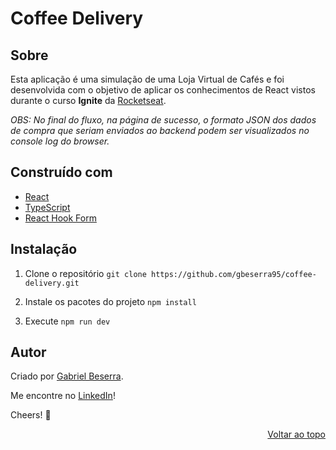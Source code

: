 # Coffee Delivery

## Sobre

Esta aplicação é uma simulação de uma Loja Virtual de Cafés e foi desenvolvida com o objetivo de aplicar os conhecimentos de React vistos durante o curso **Ignite** da [Rocketseat](https://www.rocketseat.com.br/).

*OBS: No final do fluxo, na página de sucesso, o formato JSON dos dados de compra que seriam enviados ao backend podem ser visualizados no console log do browser.*

## Construído com

- [React](https://pt-br.reactjs.org/)
- [TypeScript](https://www.typescriptlang.org/)
- [React Hook Form](https://react-hook-form.com/)

## Instalação

1. Clone o repositório `git clone https://github.com/gbeserra95/coffee-delivery.git`

2. Instale os pacotes do projeto `npm install`

3. Execute `npm run dev`

## Autor

Criado por [Gabriel Beserra](https://github.com/gbeserra95).

Me encontre no [LinkedIn](https://www.linkedin.com/in/-gabrielbeserra/)!

Cheers! 🍻

<div align="right">
    <a href="#">Voltar ao topo</a>
</div>
